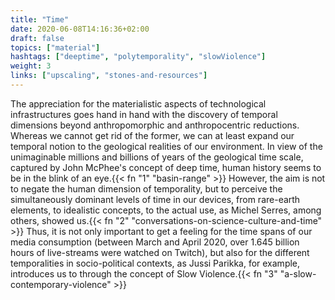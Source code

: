 ```yaml
---
title: "Time"
date: 2020-06-08T14:16:36+02:00
draft: false
topics: ["material"]
hashtags: ["deeptime", "polytemporality", "slowViolence"]
weight: 3
links: ["upscaling", "stones-and-resources"]
---
```


The appreciation for the materialistic aspects of technological infrastructures goes hand in hand with the discovery of temporal dimensions beyond anthropomorphic and anthropocentric reductions. Whereas we cannot get rid of the former, we can at least expand our temporal notion to the geological realities of our environment. In view of the unimaginable millions and billions of years of the geological time scale, captured by John McPhee's concept of deep time, human history seems to be in the blink of an eye.{{< fn "1" "basin-range" >}} However, the aim is not to negate the human dimension of temporality, but to perceive the simultaneously dominant levels of time in our devices, from rare-earth elements, to idealistic concepts, to the actual use, as Michel Serres, among others, showed us.{{< fn "2" "conversations-on-science-culture-and-time" >}} Thus, it is not only important to get a feeling for the time spans of our media consumption (between March and April 2020, over 1.645 billion hours of live-streams were watched on Twitch), but also for the different temporalities in socio-political contexts, as Jussi Parikka, for example, introduces us to through the concept of Slow Violence.{{< fn "3" "a-slow-contemporary-violence" >}}